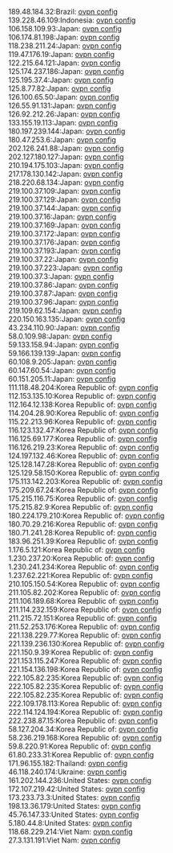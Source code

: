 189.48.184.32:Brazil: [ovpn config](vpn/189_48_184_32.ovpn)  
139.228.46.109:Indonesia: [ovpn config](vpn/139_228_46_109.ovpn)  
106.158.109.93:Japan: [ovpn config](vpn/106_158_109_93.ovpn)  
106.174.81.198:Japan: [ovpn config](vpn/106_174_81_198.ovpn)  
118.238.211.24:Japan: [ovpn config](vpn/118_238_211_24.ovpn)  
119.47.176.19:Japan: [ovpn config](vpn/119_47_176_19.ovpn)  
122.215.64.121:Japan: [ovpn config](vpn/122_215_64_121.ovpn)  
125.174.237.186:Japan: [ovpn config](vpn/125_174_237_186.ovpn)  
125.195.37.4:Japan: [ovpn config](vpn/125_195_37_4.ovpn)  
125.8.77.82:Japan: [ovpn config](vpn/125_8_77_82.ovpn)  
126.100.65.50:Japan: [ovpn config](vpn/126_100_65_50.ovpn)  
126.55.91.131:Japan: [ovpn config](vpn/126_55_91_131.ovpn)  
126.92.212.26:Japan: [ovpn config](vpn/126_92_212_26.ovpn)  
133.155.19.113:Japan: [ovpn config](vpn/133_155_19_113.ovpn)  
180.197.239.144:Japan: [ovpn config](vpn/180_197_239_144.ovpn)  
180.47.253.6:Japan: [ovpn config](vpn/180_47_253_6.ovpn)  
202.126.241.88:Japan: [ovpn config](vpn/202_126_241_88.ovpn)  
202.127.180.127:Japan: [ovpn config](vpn/202_127_180_127.ovpn)  
210.194.175.103:Japan: [ovpn config](vpn/210_194_175_103.ovpn)  
217.178.130.142:Japan: [ovpn config](vpn/217_178_130_142.ovpn)  
218.220.68.134:Japan: [ovpn config](vpn/218_220_68_134.ovpn)  
219.100.37.109:Japan: [ovpn config](vpn/219_100_37_109.ovpn)  
219.100.37.129:Japan: [ovpn config](vpn/219_100_37_129.ovpn)  
219.100.37.144:Japan: [ovpn config](vpn/219_100_37_144.ovpn)  
219.100.37.16:Japan: [ovpn config](vpn/219_100_37_16.ovpn)  
219.100.37.169:Japan: [ovpn config](vpn/219_100_37_169.ovpn)  
219.100.37.172:Japan: [ovpn config](vpn/219_100_37_172.ovpn)  
219.100.37.176:Japan: [ovpn config](vpn/219_100_37_176.ovpn)  
219.100.37.193:Japan: [ovpn config](vpn/219_100_37_193.ovpn)  
219.100.37.22:Japan: [ovpn config](vpn/219_100_37_22.ovpn)  
219.100.37.223:Japan: [ovpn config](vpn/219_100_37_223.ovpn)  
219.100.37.3:Japan: [ovpn config](vpn/219_100_37_3.ovpn)  
219.100.37.86:Japan: [ovpn config](vpn/219_100_37_86.ovpn)  
219.100.37.87:Japan: [ovpn config](vpn/219_100_37_87.ovpn)  
219.100.37.96:Japan: [ovpn config](vpn/219_100_37_96.ovpn)  
219.109.62.154:Japan: [ovpn config](vpn/219_109_62_154.ovpn)  
220.150.163.135:Japan: [ovpn config](vpn/220_150_163_135.ovpn)  
43.234.110.90:Japan: [ovpn config](vpn/43_234_110_90.ovpn)  
58.0.109.98:Japan: [ovpn config](vpn/58_0_109_98.ovpn)  
59.133.158.94:Japan: [ovpn config](vpn/59_133_158_94.ovpn)  
59.166.139.139:Japan: [ovpn config](vpn/59_166_139_139.ovpn)  
60.108.9.205:Japan: [ovpn config](vpn/60_108_9_205.ovpn)  
60.147.60.54:Japan: [ovpn config](vpn/60_147_60_54.ovpn)  
60.151.205.11:Japan: [ovpn config](vpn/60_151_205_11.ovpn)  
111.118.48.204:Korea Republic of: [ovpn config](vpn/111_118_48_204.ovpn)  
112.153.135.10:Korea Republic of: [ovpn config](vpn/112_153_135_10.ovpn)  
112.164.12.138:Korea Republic of: [ovpn config](vpn/112_164_12_138.ovpn)  
114.204.28.90:Korea Republic of: [ovpn config](vpn/114_204_28_90.ovpn)  
115.22.213.96:Korea Republic of: [ovpn config](vpn/115_22_213_96.ovpn)  
116.123.132.47:Korea Republic of: [ovpn config](vpn/116_123_132_47.ovpn)  
116.125.69.177:Korea Republic of: [ovpn config](vpn/116_125_69_177.ovpn)  
116.126.219.23:Korea Republic of: [ovpn config](vpn/116_126_219_23.ovpn)  
124.197.132.46:Korea Republic of: [ovpn config](vpn/124_197_132_46.ovpn)  
125.128.147.28:Korea Republic of: [ovpn config](vpn/125_128_147_28.ovpn)  
125.129.58.150:Korea Republic of: [ovpn config](vpn/125_129_58_150.ovpn)  
175.113.142.203:Korea Republic of: [ovpn config](vpn/175_113_142_203.ovpn)  
175.209.67.24:Korea Republic of: [ovpn config](vpn/175_209_67_24.ovpn)  
175.215.116.75:Korea Republic of: [ovpn config](vpn/175_215_116_75.ovpn)  
175.215.82.9:Korea Republic of: [ovpn config](vpn/175_215_82_9.ovpn)  
180.224.179.210:Korea Republic of: [ovpn config](vpn/180_224_179_210.ovpn)  
180.70.29.216:Korea Republic of: [ovpn config](vpn/180_70_29_216.ovpn)  
180.71.241.28:Korea Republic of: [ovpn config](vpn/180_71_241_28.ovpn)  
183.96.251.39:Korea Republic of: [ovpn config](vpn/183_96_251_39.ovpn)  
1.176.5.121:Korea Republic of: [ovpn config](vpn/1_176_5_121.ovpn)  
1.230.237.20:Korea Republic of: [ovpn config](vpn/1_230_237_20.ovpn)  
1.230.241.234:Korea Republic of: [ovpn config](vpn/1_230_241_234.ovpn)  
1.237.62.221:Korea Republic of: [ovpn config](vpn/1_237_62_221.ovpn)  
210.105.150.54:Korea Republic of: [ovpn config](vpn/210_105_150_54.ovpn)  
211.105.82.202:Korea Republic of: [ovpn config](vpn/211_105_82_202.ovpn)  
211.106.189.68:Korea Republic of: [ovpn config](vpn/211_106_189_68.ovpn)  
211.114.232.159:Korea Republic of: [ovpn config](vpn/211_114_232_159.ovpn)  
211.215.72.151:Korea Republic of: [ovpn config](vpn/211_215_72_151.ovpn)  
211.52.253.176:Korea Republic of: [ovpn config](vpn/211_52_253_176.ovpn)  
221.138.229.77:Korea Republic of: [ovpn config](vpn/221_138_229_77.ovpn)  
221.139.236.130:Korea Republic of: [ovpn config](vpn/221_139_236_130.ovpn)  
221.150.9.39:Korea Republic of: [ovpn config](vpn/221_150_9_39.ovpn)  
221.153.115.247:Korea Republic of: [ovpn config](vpn/221_153_115_247.ovpn)  
221.154.136.198:Korea Republic of: [ovpn config](vpn/221_154_136_198.ovpn)  
222.105.82.235:Korea Republic of: [ovpn config](vpn/222_105_82_235.ovpn)  
222.105.82.235:Korea Republic of: [ovpn config](vpn/222_105_82_235.ovpn)  
222.105.82.235:Korea Republic of: [ovpn config](vpn/222_105_82_235.ovpn)  
222.109.178.113:Korea Republic of: [ovpn config](vpn/222_109_178_113.ovpn)  
222.114.124.194:Korea Republic of: [ovpn config](vpn/222_114_124_194.ovpn)  
222.238.87.15:Korea Republic of: [ovpn config](vpn/222_238_87_15.ovpn)  
58.127.204.34:Korea Republic of: [ovpn config](vpn/58_127_204_34.ovpn)  
58.236.219.168:Korea Republic of: [ovpn config](vpn/58_236_219_168.ovpn)  
59.8.220.91:Korea Republic of: [ovpn config](vpn/59_8_220_91.ovpn)  
61.80.233.31:Korea Republic of: [ovpn config](vpn/61_80_233_31.ovpn)  
171.96.155.182:Thailand: [ovpn config](vpn/171_96_155_182.ovpn)  
46.118.240.174:Ukraine: [ovpn config](vpn/46_118_240_174.ovpn)  
161.202.144.236:United States: [ovpn config](vpn/161_202_144_236.ovpn)  
172.107.219.42:United States: [ovpn config](vpn/172_107_219_42.ovpn)  
173.233.73.3:United States: [ovpn config](vpn/173_233_73_3.ovpn)  
198.13.36.179:United States: [ovpn config](vpn/198_13_36_179.ovpn)  
45.76.147.33:United States: [ovpn config](vpn/45_76_147_33.ovpn)  
5.180.44.8:United States: [ovpn config](vpn/5_180_44_8.ovpn)  
118.68.229.214:Viet Nam: [ovpn config](vpn/118_68_229_214.ovpn)  
27.3.131.191:Viet Nam: [ovpn config](vpn/27_3_131_191.ovpn)  
